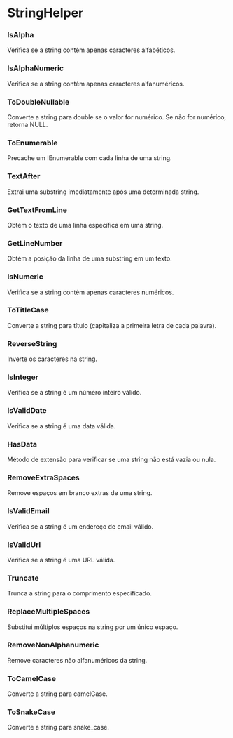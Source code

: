 # StringHelper
### IsAlpha
Verifica se a string contém apenas caracteres alfabéticos.
### IsAlphaNumeric
Verifica se a string contém apenas caracteres alfanuméricos.
### ToDoubleNullable
Converte a string para double se o valor for numérico. Se não for numérico, retorna NULL.
### ToEnumerable
Precache um IEnumerable com cada linha de uma string.
### TextAfter
Extrai uma substring imediatamente após uma determinada string.
### GetTextFromLine
Obtém o texto de uma linha específica em uma string.
### GetLineNumber
Obtém a posição da linha de uma substring em um texto.
### IsNumeric
Verifica se a string contém apenas caracteres numéricos.
### ToTitleCase
Converte a string para título (capitaliza a primeira letra de cada palavra).
### ReverseString
Inverte os caracteres na string.
### IsInteger
Verifica se a string é um número inteiro válido.
### IsValidDate
Verifica se a string é uma data válida.
### HasData
Método de extensão para verificar se uma string não está vazia ou nula.
### RemoveExtraSpaces
Remove espaços em branco extras de uma string.
### IsValidEmail
Verifica se a string é um endereço de email válido.
### IsValidUrl
Verifica se a string é uma URL válida.
### Truncate
Trunca a string para o comprimento especificado.
### ReplaceMultipleSpaces
Substitui múltiplos espaços na string por um único espaço.
### RemoveNonAlphanumeric
Remove caracteres não alfanuméricos da string.
### ToCamelCase
Converte a string para camelCase.
### ToSnakeCase
Converte a string para snake_case.